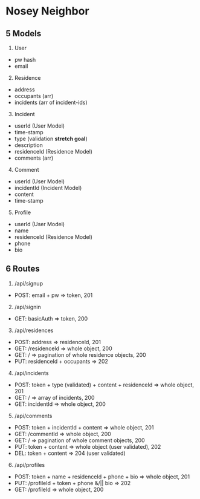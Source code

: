 # Nosey Neighbor

## 5 Models

1. User
  * pw hash
  * email

2. Residence
  * address
  * occupants (arr)
  * incidents (arr of incident-ids)

3. Incident
  * userId (User Model)
  * time-stamp
  * type (validation **stretch goal**)
  * description
  * residenceId (Residence Model)
  * comments (arr)

4. Comment
  * userId (User Model)
  * incidentId (Incident Model)
  * content
  * time-stamp

5. Profile
  * userId (User Model)
  * name
  * residenceId (Residence Model)
  * phone
  * bio

## 6 Routes

1. /api/signup
  * POST: email + pw => token, 201

2. /api/signin
  * GET: basicAuth => token, 200

3. /api/residences
  * POST: address => residenceId, 201
  * GET: /residenceId => whole object, 200
  * GET: / => pagination of whole residence objects, 200
  * PUT: residenceId + occupants => 202

4. /api/incidents
  * POST: token + type (validated) + content + residenceId => whole object, 201
  * GET: / => array of incidents, 200
  * GET: incidentId => whole object, 200

5. /api/comments
  * POST: token + incidentId + content => whole object, 201
  * GET: /commentId => whole object, 200
  * GET: / => pagination of whole comment objects, 200
  * PUT: token + content => whole object (user validated), 202
  * DEL: token + content => 204 (user validated)

6. /api/profiles
  * POST: token + name + residenceId + phone + bio => whole object, 201
  * PUT: /profileId + token + phone &/|| bio => 202
  * GET: /profileId => whole object, 200

